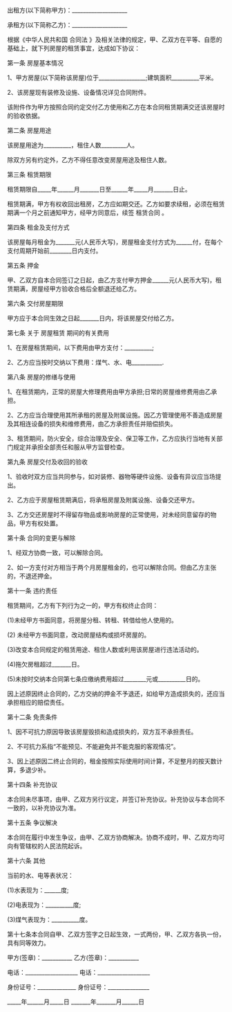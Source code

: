 
 


出租方(以下简称甲方)：____________________


承租方(以下简称乙方)：____________________


根据《中华人民共和国
合同法
》及相关法律的规定，甲、乙双方在平等、自愿的基础上，就下列房屋的租赁事宜，达成如下协议：


第一条 房屋基本情况


1、甲方房屋(以下简称该房屋)位于_________________;建筑面积__________平米。


2、该房屋现有装修及设施、设备情况详见合同附件。


该附件作为甲方按照合同约定交付乙方使用和乙方在本合同租赁期满交还该房屋时的验收依据。


第二条 房屋用途


该房屋用途为__________，租住人数_________人。


除双方另有约定外，乙方不得任意改变房屋用途及租住人数。


第三条 租赁期限


租赁期限自_____年______月_______日至______年_____月_______日止。


租赁期满，甲方有权收回出租房，乙方应如期交还。乙方如要求续租，必须在租赁期满一个月之前通知甲方，经甲方同意后，续签
租赁合同
。


第四条 租金及支付方式


该房屋每月租金为_______元(人民币大写)，房屋租金支付方式为______付，在每个支付周期开始前________日内支付。


第五条 押金


甲、乙双方自本合同签订之日起，由乙方支付甲方押金______元(人民币大写)，租赁期满，房屋经甲方验收合格后全额退还给乙方。


第六条 交付房屋期限


甲方应于本合同生效之日起_______日内，将该房屋交付给乙方。


第七条 关于
房屋租赁
期间的有关费用


1、在房屋租赁期间，以下费用由甲方支付：__________;


2、乙方应当按时交纳以下费用：煤气、水、电___________.


第八条 房屋的修缮与使用


1、在租赁期内，正常的房屋大修理费用由甲方承担;日常的房屋维修费用由乙承担。


2、乙方应当合理使用其所承租的房屋及附属设施。因乙方管理使用不善造成房屋及其相连设备的损失和维修费用，由乙方承担责任并赔偿损失。


3、租赁期间，防火安全，综合治理及安全、保卫等工作，乙方应执行当地有关部门规定并承担全部责任和服从甲方监督检查。


第九条 房屋交付及收回的验收


1、验收时双方应当共同参与，如对装修、器物等硬件设施、设备有异议应当场提出。


2、乙方应于房屋租赁期满后，将承租房屋及附属设施、设备交还甲方。


3、乙方交还房屋时不得留存物品或影响房屋的正常使用，对未经同意留存的物品，甲方有权处置。


第十条 合同的变更与解除


1、经双方协商一致，可以解除合同。


2、如一方支付对方相当于两个月房屋租金的，也可以解除合同。但由乙方主张的，不退还押金。


第十一条 违约责任


租赁期间，乙方有下列行为之一的，甲方有权终止合同：


(1)未经甲方书面同意，将房屋分租、转租、转借给他人使用的。


(2) 未经甲方书面同意，改动房屋结构或损坏房屋的。


(3)改变本合同规定的租赁用途、租住人数或利用该房屋进行违法活动的。


(4)拖欠房租超过_______日。


(5)未按时交纳本合同第七条应缴纳费用超过________元或__________日的。


因上述原因终止合同的，乙方交纳的押金不予退还，如给甲方造成损失的，还应当承担相应的赔偿责任。


第十二条 免责条件


1、因不可抗力原因导致该房屋毁损和造成损失的，双方互不承担责任。


2、不可抗力系指“不能预见、不能避免并不能克服的客观情况”。


3、因上述原因二终止合同的，租金按照实际使用时间计算，不足整月的按天数计算，多退少补。


第十四条 补充协议


本合同未尽事项，由甲、乙双方另行议定，并签订补充协议。补充协议与本合同不一致的，以补充协议为准。


第十五条 争议解决


本合同在履行中发生争议，由甲、乙双方协商解决。协商不成时，甲、乙双方均可向有管辖权的人民法院起诉。


第十六条 其他


当前的水、电等表状况：


(1)水表现为：______度;


(2)电表现为：__________度;


(3)煤气表现为：__________度。


第十七条本合同自甲、乙双方签字之日起生效，一式两份，甲、乙双方各执一份，具有同等效力。


甲方(签章)：___________ 乙方(签章)：___________


电话：___________________ 电话：___________________


身份证号：______________ 身份证号：_______________


_____年______月_____日 _______年_______月______日
 


 

 
 
 
 
 
  


  
 

  


  


  
 
 
 
 

